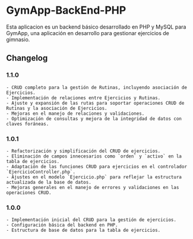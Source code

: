 # GymApp-BackEnd-PHP
Esta aplicacion es un backend básico desarrollado en PHP y MySQL para GymApp, una aplicación en desarrollo para gestionar ejercicios de gimnasio.

## Changelog

### 1.1.0

    - CRUD completo para la gestión de Rutinas, incluyendo asociación de Ejercicios.
    - Implementación de relaciones entre Ejercicios y Rutinas.
    - Ajuste y expansión de las rutas para soportar operaciones CRUD de Rutinas y la asociación de Ejercicios.
    - Mejoras en el manejo de relaciones y validaciones.
    - Optimización de consultas y mejora de la integridad de datos con claves foráneas.

### 1.0.1

    - Refactorización y simplificación del CRUD de ejercicios.
    - Eliminación de campos innecesarios como `orden` y `activo` en la tabla de ejercicios.
    - Adaptación de las funciones CRUD para ejercicios en el controlador `EjercicioController.php`.
    - Ajustes en el modelo `Ejercicio.php` para reflejar la estructura actualizada de la base de datos.
    - Mejoras generales en el manejo de errores y validaciones en las operaciones CRUD.

### 1.0.0

    - Implementación inicial del CRUD para la gestión de ejercicios.
    - Configuración básica del backend en PHP.
    - Estructura de base de datos para la tabla de ejercicios.